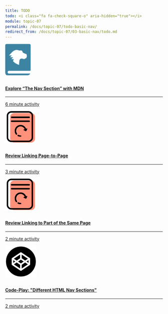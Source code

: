 ```yaml
---
title: TODO
todo: <i class="fa fa-check-square-o" aria-hidden="true"></i>
module: topic-07
permalink: /docs/topic-07/todo-basic-nav/
redirect_from: /docs/topic-07/03-basic-nav/todo.md
---
```


<div class="row text-center">
  <div class="col-lg-4">
    <div class="bs-component">
      <div class="list-group">
          <a href="https://developer.mozilla.org/en-US/docs/Web/HTML/Element/nav" target="_blank" class="list-group-item">
            <img src="../img/hw-icon-mdn.svg" style="max-height: 100px; margin: auto; margin-bottom: 10px;" />
              <h4 class="list-group-item-heading">Explore “The Nav Section” with MDN</h4>
              <hr>
              <p class="list-group-item-text"><i class="fa fa-clock-o" aria-hidden="true"></i> 6 minute activity</p>
          </a>
      </div>
    </div>
  </div>
  <div class="col-lg-4">
      <div class="bs-component">
        <div class="list-group">
            <a href="{{ site.url }}/docs/topic-04/page-to-page" target="_blank" class="list-group-item">
              <img src="../img/hw-icon-review-page.svg" style="max-height: 100px; margin: auto; margin-bottom: 10px;" />
              <h4 class="list-group-item-heading">Review Linking Page-to-Page</h4>
              <hr>
              <p class="list-group-item-text"><i class="fa fa-clock-o" aria-hidden="true"></i> 3 minute activity</p>
            </a>
          </div>
      </div>
  </div>
  <div class="col-lg-4">
      <div class="bs-component">
        <div class="list-group">
            <a href="{{ site.url }}/docs/topic-04/same-page" target="_blank" class="list-group-item">
              <img src="../img/hw-icon-review-page.svg" style="max-height: 100px; margin: auto; margin-bottom: 10px;" />
              <h4 class="list-group-item-heading">Review Linking to Part of the Same Page</h4>
              <hr>
              <p class="list-group-item-text"><i class="fa fa-clock-o" aria-hidden="true"></i> 2 minute activity</p>
            </a>
          </div>
      </div>
  </div>
</div>
<div class="row text-center">
  <div class="col-lg-4">
      <div class="bs-component">
        <div class="list-group">
            <a href="https://codepen.io/Media-Ed-Online/pen/yKJEQX" target="_blank" class="list-group-item">
              <img src="../img/hw-icon-codepen.png" style="max-height: 100px; margin: auto; margin-bottom: 10px;" />
                <h4 class="list-group-item-heading">Code-Play: "Different HTML Nav Sections"</h4>
                <hr>
                <p class="list-group-item-text"><i class="fa fa-clock-o" aria-hidden="true"></i> 2 minute activity</p>
            </a>
          </div>
      </div>
  </div>
</div>
